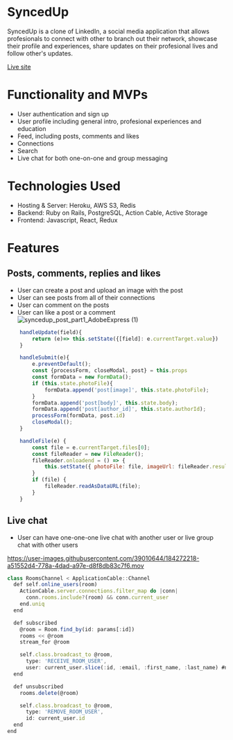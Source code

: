 # SyncedUp

SyncedUp is a clone of LinkedIn, a social media application that allows profesionals to connect with other to branch out their network, showcase their profile and experiences, share updates on their profesional lives and follow other's updates. 

[Live site](https://syncedup1.herokuapp.com/#/)

# Functionality and MVPs

* User authentication and sign up
* User profile including general intro, profesional experiences and education
* Feed, including posts, comments and likes 
* Connections 
* Search
* Live chat for both one-on-one and group messaging

# Technologies Used

* Hosting & Server: Heroku, AWS S3, Redis
* Backend: Ruby on Rails, PostgreSQL, Action Cable, Active Storage
* Frontend: Javascript, React, Redux

 # Features
 ## Posts, comments, replies and likes
 * User can create a post and upload an image with the post
 * User can see posts from all of their connections
 * User can comment on the posts
 * User can like a post or a comment 
![syncedup_post_part1_AdobeExpress (1)](https://user-images.githubusercontent.com/39010644/184062647-c27e1f6f-5ab7-49f0-9ad8-f08f947b56c5.gif)

```js
    handleUpdate(field){
        return (e)=> this.setState({[field]: e.currentTarget.value})
    }

    handleSubmit(e){
        e.preventDefault();
        const {processForm, closeModal, post} = this.props
        const formData = new FormData();
        if (this.state.photoFile){
            formData.append('post[image]', this.state.photoFile);
        }
        formData.append('post[body]', this.state.body);
        formData.append('post[author_id]', this.state.authorId);
        processForm(formData, post.id)
        closeModal();
    }

    handleFile(e) {
        const file = e.currentTarget.files[0];
        const fileReader = new FileReader();
        fileReader.onloadend = () => {
            this.setState({ photoFile: file, imageUrl: fileReader.result })
        }
        if (file) {
            fileReader.readAsDataURL(file);
        }
    }
```

 ## Live chat
 * User can have one-one-one live chat with another user or live group chat with other users <br />

https://user-images.githubusercontent.com/39010644/184272218-a51552d4-778a-4dad-a97e-d8f8db83c7f6.mov

```js
class RoomsChannel < ApplicationCable::Channel
  def self.online_users(room)
    ActionCable.server.connections.filter_map do |conn| 
      conn.rooms.include?(room) && conn.current_user
    end.uniq
  end

  def subscribed
    @room = Room.find_by(id: params[:id])
    rooms << @room
    stream_for @room

    self.class.broadcast_to @room, 
      type: 'RECEIVE_ROOM_USER',
      user: current_user.slice(:id, :email, :first_name, :last_name) #need to update
  end

  def unsubscribed
    rooms.delete(@room)

    self.class.broadcast_to @room, 
      type: 'REMOVE_ROOM_USER',
      id: current_user.id
  end
end

```


 
